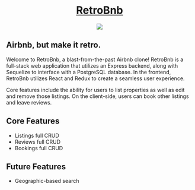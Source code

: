 <div align="center">
  <h1><a href="https://retrobnb.onrender.com/">RetroBnb</a></h1>
</div>

<p align="center"> 
  <img src="https://skillicons.dev/icons?i=js,nodejs,react,redux,express,sequelize,webpack,github,postgres,babel,git,html,css&perline=7">
</p>

## Airbnb, but make it retro.

<p>Welcome to RetroBnb, a blast-from-the-past Airbnb clone! RetroBnb is a full-stack web application that utilizes an Express backend, along with Sequelize to interface with a PostgreSQL database. In the frontend, RetroBnb utilizes React and Redux to create a seamless user experience.
<p>

<p>
Core features include the ability for users to list properties as well as edit and remove those listings. On the client-side, users can book other listings and leave reviews.
</p>


<h2>Core Features</a></h2>

- Listings full CRUD
- Reviews full CRUD
- Bookings full CRUD

<h2>Future Features</h2>

- Geographic-based search
